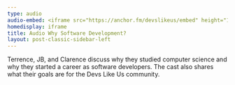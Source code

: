 ```yaml
---
type: audio
audio-embed: <iframe src="https://anchor.fm/devslikeus/embed" height="102px" width="400px" frameborder="0" scrolling="no"></iframe>
homedisplay: iframe
title: Audio Why Software Development?
layout: post-classic-sidebar-left
---
```

Terrence, JB, and Clarence discuss why they studied computer science and why they started a career as software developers. The cast also shares what their goals are for the Devs Like Us community. 


